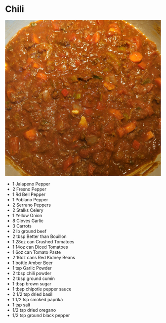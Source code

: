 # Chili

<img src="/images/chili1.jpg" style="width:600px;max-width:100%;padding-top:1.0;" />

- 1 Jalapeno Pepper
- 2 Fresno Pepper
- 1 Rd Bell Pepper
- 1 Poblano Pepper
- 2 Serrano Peppers
- 2 Stalks Celery
- 1 Yellow Onion
- 8 Cloves Garlic
- 3 Carrots
- 2 lb ground beef
- 2 tbsp Better than Bouillon
- 1 28oz can Crushed Tomatoes
- 1 14oz can Diced Tomatoes
- 1 6oz can Tomato Paste
- 2 16oz cans Red Kidney Beans
- 1 bottle Amber Beer 
- 1 tsp Garlic Powder
- 2 tbsp chili powder
- 2 tbsp ground cumin
- 1 tbsp brown sugar
- 1 tbsp chipotle pepper sauce
- 2 1/2 tsp dried basil
- 1 1/2 tsp smoked paprika
- 1 tsp salt
- 1/2 tsp dried oregano
- 1/2 tsp ground black pepper
